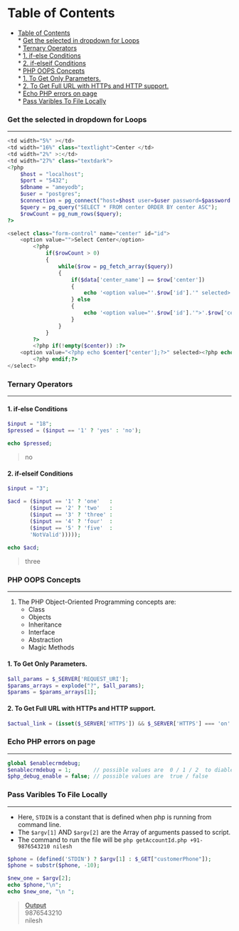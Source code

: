 Table of Contents
=================

   * [Table of Contents](#table-of-contents)  
         * [Get the selected in dropdown for Loops](#get-the-selected-in-dropdown-for-loops)  
         * [Ternary Operators](#ternary-operators)  
            * [1. if-else Conditions](#1-if-else-conditions)  
            * [2. if-elseif Conditions](#2-if-elseif-conditions)  
         * [PHP OOPS Concepts](#php-oops-concepts)  
            * [1. To Get Only Parameters.](#1-to-get-only-parameters)  
            * [2. To Get Full URL with HTTPs and HTTP support.](#2-to-get-full-url-with-https-and-http-support)  
         * [Echo PHP errors on page](#echo-php-errors-on-page)  
         * [Pass Varibles To File Locally](#pass-varibles-to-file-locally)  

### Get the selected in dropdown for Loops
---
```php
<td width="5%" ></td>
<td width="16%" class="textlight">Center </td>
<td width="2%" >:</td>
<td width="27%" class="textdark">
<?php
    $host = "localhost";
    $port = "5432";
    $dbname = "ameyodb";
    $user = "postgres";
    $connection = pg_connect("host=$host user=$user password=$password dbname=$dbname");
    $query = pg_query("SELECT * FROM center ORDER BY center ASC");
    $rowCount = pg_num_rows($query);
?>

<select class="form-control" name="center" id="id">
    <option value="">Select Center</option>
        <?php
            if($rowCount > 0)
            {
                while($row = pg_fetch_array($query))
                {
                    if($data['center_name'] == $row['center'])
                    {
                        echo '<option value="'.$row['id'].'" selected>'.$row['center'].'</option>';
                    } else 
                    {
                        echo '<option value="'.$row['id'].'">'.$row['center'].'</option>';
                    }
                }
            }
        ?>
        <?php if(!empty($center)) :?>
    <option value="<?php echo $center['center'];?>" selected><?php echo $center; ?> </option>
        <?php endif;?>
</select>
```
###  Ternary Operators 
---
#### 1. if-else Conditions   
```php
$input = "18";
$pressed = ($input == '1' ? 'yes' : 'no');

echo $pressed;
```
> no   
#### 2. if-elseif Conditions   
```php
$input = "3";

$acd = ($input == '1' ? 'one'   : 
       ($input == '2' ? 'two'   :
       ($input == '3' ? 'three' :
       ($input == '4' ? 'four'  :
       ($input == '5' ? 'five'  : 
       'NotValid')))));
       
echo $acd;
```
> three     

###  PHP OOPS Concepts     
---
1. The  PHP Object-Oriented Programming concepts are:    
    - Class 
    - Objects
    - Inheritance
    - Interface
    - Abstraction
    - Magic Methods
#### 1. To Get Only Parameters.  
```php
$all_params = $_SERVER['REQUEST_URI'];
$params_arrays = explode("?", $all_params);
$params = $params_arrays[1];
```
#### 2. To Get Full URL with HTTPs and HTTP support.  
```php
$actual_link = (isset($_SERVER['HTTPS']) && $_SERVER['HTTPS'] === 'on' ? "https" : "http") . "://$_SERVER[HTTP_HOST]$_SERVER[REQUEST_URI]";
```

 ### Echo PHP errors on page    
 ---
```php
global $enablecrmdebug;
$enablecrmdebug = 1;       // possible values are  0 / 1 / 2  to diabled / enable / enable with echo
$php_debug_enable = false; // possible values are  true / false
```
 ### Pass Varibles To File Locally    
 ---
 - Here, `STDIN` is a constant that is defined when php is running from command line.  
 - The `$argv[1]` AND `$argv[2]` are the Array of arguments passed to script.  
 - The command to run the file will be `php getAccountId.php +91-9876543210 nilesh`
```php
$phone = (defined('STDIN') ? $argv[1] : $_GET["customerPhone"]);
$phone = substr($phone, -10);

$new_one = $argv[2];
echo $phone,"\n";
echo $new_one, "\n ";
```
> <b><ins>Output</ins></b>  
> 9876543210  
> nilesh  
